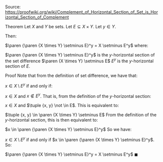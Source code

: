 # 

Source: https://proofwiki.org/wiki/Complement_of_Horizontal_Section_of_Set_is_Horizontal_Section_of_Complement

Theorem
Let $X$ and $Y$ be sets.
Let $E \subseteq X \times Y$. 
Let $y \in Y$. 

Then: 

$\paren {\paren {X \times Y} \setminus E}^y = X \setminus E^y$
where:

$\paren {\paren {X \times Y} \setminus E}^y$ is the $y$-horizontal section of the set difference $\paren {X \times Y} \setminus E$
$E^y$ is the $y$-horizontal section of $E$.


Proof
Note that from the definition of set difference, we have that: 

$x \in X \setminus E^y$
if and only if: 

$x \in X$ and $x \not \in E^y$.
That is, from the definition of the $y$-horizontal section: 

$x \in X$ and $\tuple {x, y} \not \in E$.
This is equivalent to: 

$\tuple {x, y} \in \paren {X \times Y} \setminus E$
From the definition of the $y$-horizontal section, this is then equivalent to: 

$x \in \paren {\paren {X \times Y} \setminus E}^y$
So we have:

$x \in X \setminus E^y$ if and only if $x \in \paren {\paren {X \times Y} \setminus E}^y$.
So:

$\paren {\paren {X \times Y} \setminus E}^y = X \setminus E^y$
$\blacksquare$





